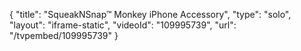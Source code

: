 {
    "title": "SqueakNSnap&trade; Monkey iPhone Accessory",
    "type": "solo",
    "layout": "iframe-static",
    "videoId": "109995739",
    "url": "\/tvpembed\/109995739"
}